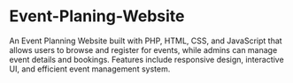 # Event-Planing-Website
An Event Planning Website built with PHP, HTML, CSS, and JavaScript that allows users to browse and register for events, while admins can manage event details and bookings. Features include responsive design, interactive UI, and efficient event management system.
